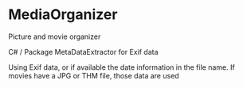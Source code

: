 # MediaOrganizer
Picture and movie organizer

C# / Package MetaDataExtractor for Exif data

Using Exif data, or if available the date information in the file name.
If movies have a JPG or THM file, those data are used
